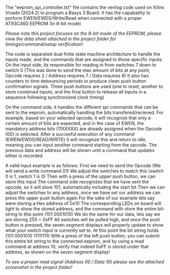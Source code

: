 The "eeprom_spi_controller.txt" file contains the verilog code used on Xilinx Vivado (2024.2) to program a Basys 3 Board. It has the capabaility to perform EWEN/EWDS/Write/Read when connected with a proper AT93C46D EEPROM (In 8-bit mode)

*Please note this project focuses on the 8-bit mode of the EEPROM, please view the data sheet attached in the project folder for timings/command/setup verification!*

The code is separated dual finite state machine architecture to handle the inputs made, and the commands that are assigned to those specific inputs.
On the input side, its responsible for reading in from switches 7 down to switch 0 (This was done to send the max amount of bits at any point; Opcode requires 2 / Address requires 7 / Data requires 8)
It also has counters to time debouncing periods to produce clean push button confirmation signals.
Three push buttons are used (one to reset, another to store combined inputs, and the final button to release all inputs in a sequence following synchronized clock timing)

On the command side, it handles the different spi commands that can be sent to the eeprom, automatically handling the bits transfered/recieved.
For example, based on your selected opcode, it will recognize that only a certain amount of bits are expected, and in the case of EWEN, the mandatory address bits (11XXXXX) are already assigned when the Opcode (00) is selected.
After a succesful execution of any command (EWEN/EWDS/READ/WRITE) it will recognize this and return to idle, meaning you can input another command starting from the opcode.
The previous data and address will be shown until a command that updates either is recorded.

A valid input example is as follows:
First we need to send the Opcode (We will send a write command 01)
We adjust the switches to match this (switch 0 is 1, switch 1 is 0)
Then with a press of the upper push button, we can store this input
The command side recognizes that we have sent the opcode, so it will store 101, automatically including the start bit
Then we can adjust the switches to any address, once we have set our address we can press the upper push button again
For the sake of our example lets say were storing a Hex address of 0x10
The corresponding LEDs on board will light to show the stored address, and the command with store the entire bit-string to this point (101 0001010)
We do the same for our data, lets say we are storing 255 = 0xFF
All switches will be pulled high, and once the push button is pressed, the seven segment displays will properly update to show what your switch input is currently set to.
At this point the bit string holds (101 0001010 11111111)
With a press of the left push button, you can submit this entire bit string to the connected eeprom, and by using a read command at address 10, verify that indeed 0xFF is stored under that address, as shown on the seven segment display!

*To see a proper read signal (Address 00 / Data 10) please see the attached screenshot in the project folder!*
